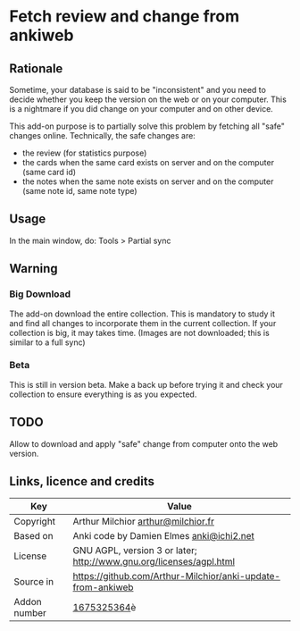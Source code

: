 # Fetch review and change from ankiweb
## Rationale
Sometime, your database is said to be "inconsistent" and you need to
decide whether you keep the version on the web or on your
computer. This is a nightmare if you did change on your computer and
on other device.

This add-on purpose is to partially solve this problem by fetching all
"safe" changes online. Technically, the safe changes are:
* the review (for statistics purpose)
* the cards when the same card exists on server and on the computer
  (same card id)
* the notes when the same note exists on server and on the computer
  (same note id, same note type)

## Usage
In the main window, do: Tools > Partial sync

## Warning

### Big Download
The add-on download the entire collection. This is mandatory to study
it and find all changes to incorporate them in the current
collection. If your collection is big, it may takes time. (Images are
not downloaded; this is similar to a full sync)


### Beta
This is still in version beta. Make a back up before trying it and
check your collection to ensure everything is as you expected.

## TODO
Allow to download and apply "safe" change from computer onto the web version.


## Links, licence and credits

Key         |Value
------------|-------------------------------------------------------------------
Copyright   | Arthur Milchior <arthur@milchior.fr>
Based on    | Anki code by Damien Elmes <anki@ichi2.net>
License     | GNU AGPL, version 3 or later; http://www.gnu.org/licenses/agpl.html
Source in   | https://github.com/Arthur-Milchior/anki-update-from-ankiweb
Addon number| [1675325364](https://ankiweb.net/shared/info/1675325364)è
